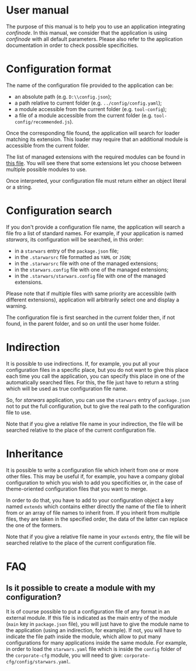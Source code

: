 # User manual

The purpose of this manual is to help you to use an application integrating _confinode_. In this manual, we consider that the application is using _confinode_ with all default parameters. Please also refer to the application documentation in order to check possible specificities.

# Configuration format

The name of the configuration file provided to the application can be:

- an absolute path (e.g. `D:\\config.json`);
- a path relative to current folder (e.g. `../config/config.yaml`);
- a module accessible from the current folder (e.g. `tool-config`);
- a file of a module accessible from the current folder (e.g. `tool-config/recommended.js`).

Once the corresponding file found, the application will search for loader matching its extension. This loader may require that an additional module is accessible from the current folder.

The list of managed extensions with the required modules can be found in [this file](../extensions.md). You will see there that some extensions let you choose between multiple possible modules to use.

Once interpreted, your configuration file must return either an object literal or a string.

# Configuration search

If you don't provide a configuration file name, the application will search a file fro a list of standard names. For example, if your application is named _starwars_, its configuration will be searched, in this order:

- in a `starwars` entry of the `package.json` file;
- in the `.starwarsrc` file formatted as `YAML` or `JSON`;
- in the `.starwarsrc` file with one of the managed extensions;
- in the `starwars.config` file with one of the managed extensions;
- in the `.starwars/starwars.config` file with one of the managed extensions.

Please note that if multiple files with same priority are accessible (with different extensions), application will arbitrarily select one and display a warning.

The configuration file is first searched in the current folder then, if not found, in the parent folder, and so on until the user home folder.

# Indirection

It is possible to use indirections. If, for example, you put all your configuration files in a specific place, but you do not want to give this place each time you call the application, you can specify this place in one of the automatically searched files. For this, the file just have to return a string which will be used as true configuration file name.

So, for _starwars_ application, you can use the `starwars` entry of `package.json` not to put the full configuration, but to give the real path to the configuration file to use.

Note that if you give a relative file name in your indirection, the file will be searched relative to the place of the current configuration file.

# Inheritance

It is possible to write a configuration file which inherit from one or more other files. This may be useful if, for example, you have a company global configuration to which you wish to add you specificities or, in the case of theme-oriented configuration files that you want to merge.

In order to do that, you have to add to your configuration object a key named `extends` which contains either directly the name of the file to inherit from or an array of file names to inherit from. If you inherit from multiple files, they are taken in the specified order, the data of the latter can replace the one of the formers.

Note that if you give a relative file name in your `extends` entry, the file will be searched relative to the place of the current configuration file.

# FAQ

## Is it possible to create a module with my configuration?

It is of course possible to put a configuration file of any format in an external module. If this file is indicated as the main entry of the module (`main` key in `package.json` file), you will just have to give the module name to the application (using an indirection, for example). If not, you will have to indicate the file path inside the module, which allow to put many configurations for many applications inside the same module. For example, in order to load the `starwars.yaml` file which is inside the `config` folder of the `corporate-cfg` module, you will need to give: `corporate-cfg/config/starwars.yaml`.
